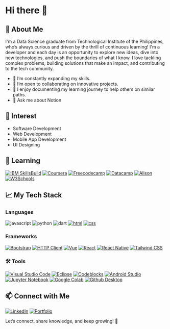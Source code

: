# Hi there 👋

## 🚀 About Me
I'm a Data Science graduate from Technological Institute of the Philippines, who’s always curious and driven by the thrill of continuous learning! I'm a developer and each day is an opportunity to explore new ideas, dive into new technologies, and push the boundaries of what I know. I love tackling complex problems, building solutions that make an impact, and contributing to the tech community.

- 🌱 I’m constantly expanding my skills.
- 👯 I’m open to collaborating on innovative projects.
- 📝 I enjoy documenting my learning journey to help others on similar paths.
- 💬 Ask me about Notion

## 🧩 Interest

- Software Development
- Web Development
- Mobile App Development
- UI Designing

## 📖 Learning
[![IBM SkillsBuild](https://img.shields.io/badge/IBM%20SkillsBuild-D3D3D3?style=for-the-badge&logo=ibm&logoColor=0051A5)](https://skillsbuild.org/)
[![Coursera](https://img.shields.io/badge/Coursera-0066CC?style=for-the-badge&logo=coursera&logoColor=white)](https://www.coursera.org/user/eb8ba271c18f6fef5ade54f173c694ed)
[![Freecodecamp](https://img.shields.io/badge/freeCodeCamp-0A0A23?style=for-the-badge&logo=freecodecamp&logoColor=white)](https://www.freecodecamp.org/Rieka)
[![Datacamp](https://img.shields.io/badge/Datacamp-%2303EF62?style=for-the-badge&logo=Datacamp&logoColor=%2303EF62&labelColor=black)](https://www.datacamp.com/portfolio/YvetteMed)
[![Alison](https://img.shields.io/badge/Alison-005AA7?style=for-the-badge&logo=alison&logoColor=white)](https://alison.com/profile/24838667/preview)
[![W3Schools](https://img.shields.io/badge/W3Schools-4F4F4F?style=for-the-badge&logo=w3c&logoColor=white)](https://www.w3profile.com/yvette-medrano)

## 📈 My Tech Stack

### Languages
![javascript](https://img.shields.io/badge/JavaScript-323330?style=for-the-badge&logo=javascript&logoColor=F7DF1E)
![python](https://img.shields.io/badge/Python-3776AB?style=for-the-badge&logo=python&logoColor=white)
![dart](https://img.shields.io/badge/Dart-28B6F6?style=for-the-badge&logo=dart&logoColor=white)
[![html](https://img.shields.io/badge/HTML-E34F26?style=for-the-badge&logo=html5&logoColor=white)](https://developer.mozilla.org/en-US/docs/Web/HTML)
[![css](https://img.shields.io/badge/CSS-1572B6?style=for-the-badge&logo=css3&logoColor=white)](https://developer.mozilla.org/en-US/docs/Web/CSS)

### Frameworks
[![Bootstrap](https://img.shields.io/badge/Bootstrap-563D7C?style=for-the-badge&logo=bootstrap&logoColor=white)](https://getbootstrap.com/)
[![HTTP Client](https://img.shields.io/badge/HTTP%20Client-FF6F61?style=for-the-badge&logo=postman&logoColor=white)](https://www.postman.com/)
[![Vue](https://img.shields.io/badge/Vue.js-42b883?style=for-the-badge&logo=vue.js&logoColor=white)](https://vuejs.org/)
[![React](https://img.shields.io/badge/React-61DAFB?style=for-the-badge&logo=react&logoColor=black)](https://reactjs.org/)
[![React Native](https://img.shields.io/badge/React%20Native-61DAFB?style=for-the-badge&logo=react&logoColor=black)](https://reactnative.dev/)
[![Tailwind CSS](https://img.shields.io/badge/Tailwind%20CSS-06B6D4?style=for-the-badge&logo=tailwindcss&logoColor=white)](https://tailwindcss.com/)

### 🛠️ Tools
[![Visual Studio Code](https://img.shields.io/badge/VS%20Code-007ACC?style=for-the-badge&logo=visualstudiocode&logoColor=white)](https://code.visualstudio.com/)
[![Eclipse](https://img.shields.io/badge/Eclipse-2C2255?style=for-the-badge&logo=eclipse&logoColor=white)](https://www.eclipse.org/)
[![Codeblocks](https://img.shields.io/badge/CodeBlocks-000000?style=for-the-badge&logo=codeblocks&logoColor=white)](http://www.codeblocks.org/)
[![Android Studio](https://img.shields.io/badge/Android%20Studio-3DDC84?style=for-the-badge&logo=androidstudio&logoColor=white)](https://developer.android.com/studio)
[![Jupyter Notebook](https://img.shields.io/badge/Jupyter%20Notebook-F37626?style=for-the-badge&logo=jupyter&logoColor=white)](https://jupyter.org/)
[![Google Colab](https://img.shields.io/badge/Google%20Colab-F9AB00?style=for-the-badge&logo=googlecolab&logoColor=white)](https://colab.research.google.com/)
[![Github Desktop](https://img.shields.io/badge/GitHub%20Desktop-24292F?style=for-the-badge&logo=github&logoColor=white)](https://desktop.github.com/)


## 📫 Connect with Me
[![LinkedIn](https://img.shields.io/badge/LinkedIn-%230077B5?style=for-the-badge&logo=linkedin&logoColor=white&labelColor=black)](https://www.linkedin.com/in/yvette-medrano/)
[![Portfolio](https://img.shields.io/badge/Portfolio-000000?style=for-the-badge&logo=carrd&logoColor=white)](https://yvettes-portfolio.carrd.co)


Let’s connect, share knowledge, and keep growing! 🌟
